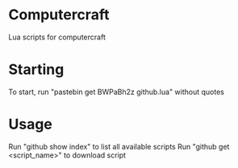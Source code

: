 # Computercraft
Lua scripts for computercraft

# Starting
To start, run "pastebin get BWPaBh2z github.lua" without quotes

# Usage
Run "github show index" to list all available scripts
Run "github get <script_name>" to download script
